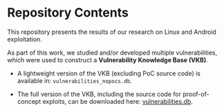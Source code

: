 # Repository Contents

This repository presents the results of our research on Linux and Android exploitation.

As part of this work, we studied and/or developed multiple vulnerabilities, which were used to construct a **Vulnerability Knowledge Base (VKB)**.

- A lightweight version of the VKB (excluding PoC source code) is available in: `vulnerabilities_nopocs.db`.

- The full version of the VKB, including the source code for proof-of-concept exploits, can be downloaded here: [vulnerabilities.db](https://www.cs.purdue.edu/homes/antoniob/shared/vulnerabilities.db).
